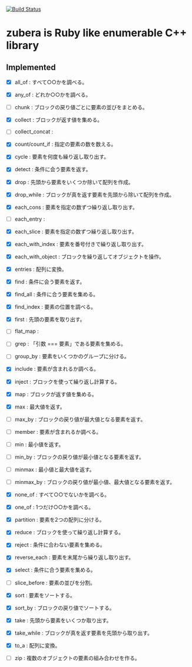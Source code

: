 [![Build Status](https://travis-ci.org/osyo-manga/cpp-zubera.svg?branch=master)](https://travis-ci.org/osyo-manga/cpp-zubera)


# zubera is Ruby like enumerable C++ library

## Implemented

- [x] all_of : すべて○○かを調べる。
- [x] any_of : どれか○○かを調べる。
- [ ] chunk : ブロックの戻り値ごとに要素の並びをまとめる。
- [x] collect : ブロックが返す値を集める。
- [ ] collect_concat : 
- [x] count/count_if : 指定の要素の数を数える。
- [x] cycle : 要素を何度も繰り返し取り出す。
- [x] detect : 条件に会う要素を返す。
- [x] drop : 先頭から要素をいくつか除いて配列を作成。
- [x] drop_while : ブロックが真を返す要素を先頭から除いて配列を作成。
- [x] each_cons : 要素を指定の数ずつ繰り返し取り出す。
- [ ] each_entry : 
- [x] each_slice : 要素を指定の数ずつ繰り返し取り出す。
- [x] each_with_index : 要素を番号付きで繰り返し取り出す。
- [x] each_with_object : ブロックを繰り返してオブジェクトを操作。
- [x] entries : 配列に変換。
- [x] find : 条件に会う要素を返す。
- [x] find_all : 条件に合う要素を集める。
- [x] find_index : 要素の位置を調べる。
- [x] first : 先頭の要素を取り出す。
- [ ] flat_map : 
- [ ] grep : 「引数 === 要素」である要素を集める。
- [ ] group_by : 要素をいくつかのグループに分ける。
- [x] include : 要素が含まれるか調べる。
- [x] inject : ブロックを使って繰り返し計算する。
- [x] map : ブロックが返す値を集める。
- [x] max : 最大値を返す。
- [ ] max_by : ブロックの戻り値が最大値となる要素を返す。
- [ ] member : 要素が含まれるか調べる。
- [ ] min : 最小値を返す。
- [ ] min_by : ブロックの戻り値が最小値となる要素を返す。
- [ ] minmax : 最小値と最大値を返す。
- [ ] minmax_by : ブロックの戻り値が最小値、最大値となる要素を返す。
- [x] none_of : すべて○○でないかを調べる。
- [x] one_of : 1つだけ○○かを調べる。
- [x] partition : 要素を2つの配列に分ける。
- [x] reduce : ブロックを使って繰り返し計算する。
- [x] reject : 条件に合わない要素を集める。
- [x] reverse_each : 要素を末尾から繰り返し取り出す。
- [x] select : 条件に合う要素を集める。
- [ ] slice_before : 要素の並びを分割。
- [x] sort : 要素をソートする。
- [x] sort_by : ブロックの戻り値でソートする。
- [x] take : 先頭から要素をいくつか取り出す。
- [x] take_while : ブロックが真を返す要素を先頭から取り出す。
- [x] to_a : 配列に変換。
- [ ] zip : 複数のオブジェクトの要素の組み合わせを作る。



